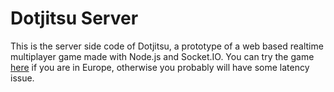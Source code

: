 # Dotjitsu Server

This is the server side code of Dotjitsu, a prototype of a web based realtime multiplayer game made with Node.js and Socket.IO. You can try the game [here](http://dotjitsu.xyz) if you are in Europe, otherwise you probably will have some latency issue.